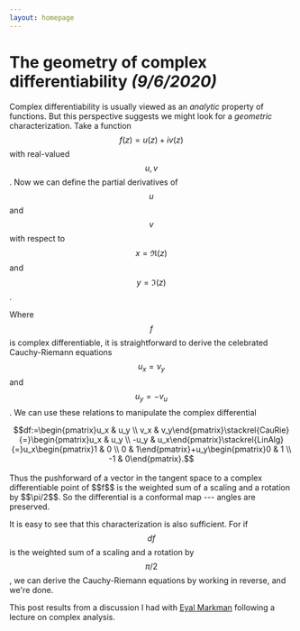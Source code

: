 ```yaml
---
layout: homepage
---
```


<script src="https://cdn.mathjax.org/mathjax/latest/MathJax.js?config=TeX-AMS-MML_HTMLorMML" type="text/javascript"></script>

# The geometry of complex differentiability *(9/6/2020)*

Complex differentiability is usually viewed as an *analytic* property of functions.  But this perspective suggests we might look for a *geometric* characterization.  Take a function $$f(z)=u(z)+iv(z)$$ with real-valued $$u,v$$.  Now we can define the partial derivatives of $$u$$ and $$v$$ with respect to $$x=\Re(z)$$ and $$y=\Im(z)$$.  

Where $$f$$ is complex differentiable, it is straightforward to derive the celebrated Cauchy-Riemann equations $$u_x=v_y$$ and $$u_y=-v_u$$.  We can use these relations to manipulate the complex differential 
<center>$$df:=\begin{pmatrix}u_x & u_y \\ v_x & v_y\end{pmatrix}\stackrel{CauRie}{=}\begin{pmatrix}u_x & u_y \\ -u_y & u_x\end{pmatrix}\stackrel{LinAlg}{=}u_x\begin{pmatrix}1 & 0 \\ 0 & 1\end{pmatrix}+u_y\begin{pmatrix}0 & 1 \\ -1 & 0\end{pmatrix}.$$</center>
<br>
Thus the pushforward of a vector in the tangent space to a complex differentiable point of $$f$$ is the weighted sum of a scaling and a rotation by $$\pi/2$$.  So the differential is a conformal map --- angles are preserved.

It is easy to see that this characterization is also sufficient.  For if $$df$$ is the weighted sum of a scaling and a rotation by $$\pi/2$$, we can derive the Cauchy-Riemann equations by working in reverse, and we're done.


This post results from a discussion I had with <a href="https://people.math.umass.edu/~markman/" target="_blank">Eyal Markman</a> following a lecture on complex analysis. 

